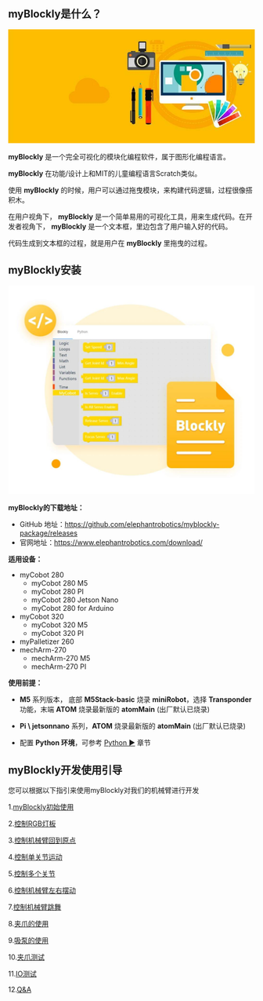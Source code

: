 ## myBlockly是什么？

![](../../../../resources/3-FunctionsAndApplications/6.developmentGuide/myBlocklyAndUlFlow/myblocklyTutorials/myblockly界面.jpg)

**myBlockly** 是一个完全可视化的模块化编程软件，属于图形化编程语言。

**myBlockly** 在功能/设计上和MIT的儿童编程语言Scratch类似。

使用 **myBlockly** 的时候，用户可以通过拖曳模块，来构建代码逻辑，过程很像搭积木。

在用户视角下， **myBlockly** 是一个简单易用的可视化工具，用来生成代码。在开发者视角下， **myBlockly** 是一个文本框，里边包含了用户输入好的代码。

代码生成到文本框的过程，就是用户在 **myBlockly** 里拖曳的过程。


## myBlockly安装
![](../../../../resources/3-FunctionsAndApplications/6.developmentGuide/myBlocklyAndUlFlow/myblocklyTutorials/myblockly下载.jpg)

**myBlockly的下载地址：**

- GitHub 地址：https://github.com/elephantrobotics/myblockly-package/releases
- 官网地址：https://www.elephantrobotics.com/download/

**适用设备：**
- myCobot 280
  - myCobot 280 M5
  - myCobot 280 PI
  - myCobot 280 Jetson Nano
  - myCobot 280 for Arduino
- myCobot 320
  - myCobot 320 M5
  - myCobot 320 PI
- myPalletizer 260
- mechArm-270
  - mechArm-270 M5
  - mechArm-270 PI


**使用前提：**

- **M5** 系列版本， 底部 **M5Stack-basic** 烧录 **miniRobot**，选择 **Transponder** 功能，末端 **ATOM** 烧录最新版的 **atomMain** (出厂默认已烧录)

- **Pi \ jetsonnano** 系列，**ATOM** 烧录最新版的 **atomMain** (出厂默认已烧录)

- 配置 **Python 环境**，可参考 [Python ▶](https://docs.elephantrobotics.com/docs/gitbook/7-ApplicationBasePython/7.1_download.html) 章节

  

## myBlockly开发使用引导

您可以根据以下指引来使用myBlockly对我们的机械臂进行开发

1.[myBlockly初始使用](./5.1.1-myBlocklyFirstUse.md)

2.[控制RGB灯板](./5.1.2-ControlRGB.md)

3.[控制机械臂回到原点](./5.1.3-ControlRoboticArmBackZero.md)

4.[控制单关节运动](./5.1.4-ControlSingleJoint.md)

5.[控制多个关节](./5.1.5-ControlSinglesJoint.md)

6.[控制机械臂左右摆动](./5.1.6-ControlRoboticSwingLeft&Right.md)

7.[控制机械臂跳舞](./5.1.7-ControlRoboticArmDance.md)

8.[夹爪的使用](./5.1.8-GripperUse.md)

9.[吸泵的使用](./5.1.9-PumpUse.md)

10.[夹爪测试](./5.13-gripperTest.md)

11.[IO测试](./5.14-ioTest.md)

12.[Q&A](./5.1.10Q&A.md)